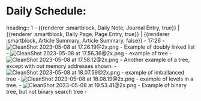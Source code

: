 # Daily Schedule:
heading:: 1
	- {{renderer :smartblock, Daily Note, Journal Entry, true}} | {{renderer :smartblock, Daily Page, Page Entry, true}} | {{renderer :smartblock, Article Summary, Article Summary, false}}
	- 17:26
		- ![CleanShot 2023-05-08 at 17.26.19@2x.png](../assets/CleanShot_2023-05-08_at_17.26.19@2x_1683581203238_0.png)
			- Example of doubly linked list
		- ![CleanShot 2023-05-08 at 17.56.36@2x.png](../assets/CleanShot_2023-05-08_at_17.56.36@2x_1683583025681_0.png)
			- example of tree
		- ![CleanShot 2023-05-08 at 17.58.12@2x.png](../assets/CleanShot_2023-05-08_at_17.58.12@2x_1683583100643_0.png)
			- Another example of a tree, except with out memory addresses shown.
		- ![CleanShot 2023-05-08 at 18.07.59@2x.png](../assets/CleanShot_2023-05-08_at_18.07.59@2x_1683583690734_0.png)
			- example of imballanced tree
		- ![CleanShot 2023-05-08 at 18.08.19@2x.png](../assets/CleanShot_2023-05-08_at_18.08.19@2x_1683583706215_0.png)
			- example of levels in a tree.
		- ![CleanShot 2023-05-08 at 19.53.41@2x.png](../assets/CleanShot_2023-05-08_at_19.53.41@2x_1683590050586_0.png)
			- Example of binary tree, but not binary search tree
				-
